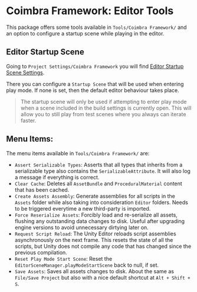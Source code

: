 # Coimbra Framework: Editor Tools

This package offers some tools available in `Tools/Coimbra Framework/` and an option to configure a startup scene while playing in the editor.

## Editor Startup Scene

Going to `Project Settings/Coimbra Framework` you will find [Editor Startup Scene Settings](../Coimbra.Editor/EditorStartupSceneSettings.cs).

There you can configure a `Startup Scene` that will be used when entering play mode. If none is set, then the default editor behaviour takes place.

> The startup scene will only be used if attempting to enter play mode when a scene included in the build settings is currently open. This will allow you to still play from test scenes where you always can iterate faster.

## Menu Items:

The menu items available in `Tools/Coimbra Framework/` are:

- `Assert Serializable Types`: Asserts that all types that inherits from a serializable type also contains the `SerializableAttribute`. It will also log a message if everything is correct.
- `Clear Cache`: Deletes all `AssetBundle` and `ProceduralMaterial` content that has been cached.
- `Create Assets Assembly`: Generate assemblies for all scripts in the `Assets` folder while also taking into consideration `Editor` folders. Needs to be triggered everytime a new third-party is imported.
- `Force Reserialize Assets`: Forcibly load and re-serialize all assets, flushing any outstanding data changes to disk. Useful after upgrading engine versions to avoid unnecessary dirtying later on.
- `Request Script Reload`: The Unity Editor reloads script assemblies asynchronously on the next frame. This resets the state of all the scripts, but Unity does not compile any code that has changed since the previous compilation.
- `Reset Play Mode Start Scene`: Reset the `EditorSceneManager.playModeStartScene` back to null, if set.
- `Save Assets`: Saves all assets changes to disk. About the same as `File/Save Project` but also with a nice default shortcut at `Alt + Shift + S`.
